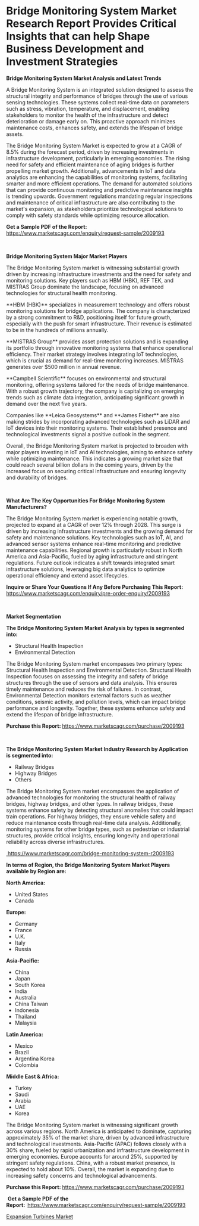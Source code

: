 <p><h1>Bridge Monitoring System Market Research Report Provides Critical Insights that can help Shape Business Development and Investment Strategies</h1></p><p><strong>Bridge Monitoring System Market Analysis and Latest Trends</strong></p>
<p><p>A Bridge Monitoring System is an integrated solution designed to assess the structural integrity and performance of bridges through the use of various sensing technologies. These systems collect real-time data on parameters such as stress, vibration, temperature, and displacement, enabling stakeholders to monitor the health of the infrastructure and detect deterioration or damage early on. This proactive approach minimizes maintenance costs, enhances safety, and extends the lifespan of bridge assets.</p><p>The Bridge Monitoring System Market is expected to grow at a CAGR of 8.5% during the forecast period, driven by increasing investments in infrastructure development, particularly in emerging economies. The rising need for safety and efficient maintenance of aging bridges is further propelling market growth. Additionally, advancements in IoT and data analytics are enhancing the capabilities of monitoring systems, facilitating smarter and more efficient operations. The demand for automated solutions that can provide continuous monitoring and predictive maintenance insights is trending upwards. Government regulations mandating regular inspections and maintenance of critical infrastructure are also contributing to the market's expansion, as stakeholders prioritize technological solutions to comply with safety standards while optimizing resource allocation.</p></p>
<p><strong>Get a Sample PDF of the Report:&nbsp;</strong> <a href="https://www.marketscagr.com/enquiry/request-sample/2009193?utm_campaign=3115&utm_medium=2&utm_source=Github&utm_content=ia&utm_term=10042025&utm_id=bridge-monitoring-system">https://www.marketscagr.com/enquiry/request-sample/2009193</a></p>
<p>&nbsp;</p>
<p><strong>Bridge Monitoring System Major Market Players</strong></p>
<p><p>The Bridge Monitoring System market is witnessing substantial growth driven by increasing infrastructure investments and the need for safety and monitoring solutions. Key players such as HBM (HBK), REF TEK, and MISTRAS Group dominate the landscape, focusing on advanced technologies for structural health monitoring.</p><p>**HBM (HBK)** specializes in measurement technology and offers robust monitoring solutions for bridge applications. The company is characterized by a strong commitment to R&D, positioning itself for future growth, especially with the push for smart infrastructure. Their revenue is estimated to be in the hundreds of millions annually.</p><p>**MISTRAS Group** provides asset protection solutions and is expanding its portfolio through innovative monitoring systems that enhance operational efficiency. Their market strategy involves integrating IoT technologies, which is crucial as demand for real-time monitoring increases. MISTRAS generates over $500 million in annual revenue.</p><p>**Campbell Scientific** focuses on environmental and structural monitoring, offering systems tailored for the needs of bridge maintenance. With a robust growth trajectory, the company is capitalizing on emerging trends such as climate data integration, anticipating significant growth in demand over the next five years.</p><p>Companies like **Leica Geosystems** and **James Fisher** are also making strides by incorporating advanced technologies such as LiDAR and IoT devices into their monitoring systems. Their established presence and technological investments signal a positive outlook in the segment.</p><p>Overall, the Bridge Monitoring System market is projected to broaden with major players investing in IoT and AI technologies, aiming to enhance safety while optimizing maintenance. This indicates a growing market size that could reach several billion dollars in the coming years, driven by the increased focus on securing critical infrastructure and ensuring longevity and durability of bridges.</p></p>
<p>&nbsp;</p>
<p><strong>What Are The Key Opportunities For Bridge Monitoring System Manufacturers?</strong></p>
<p><p>The Bridge Monitoring System market is experiencing notable growth, projected to expand at a CAGR of over 12% through 2028. This surge is driven by increasing infrastructure investments and the growing demand for safety and maintenance solutions. Key technologies such as IoT, AI, and advanced sensor systems enhance real-time monitoring and predictive maintenance capabilities. Regional growth is particularly robust in North America and Asia-Pacific, fueled by aging infrastructure and stringent regulations. Future outlook indicates a shift towards integrated smart infrastructure solutions, leveraging big data analytics to optimize operational efficiency and extend asset lifecycles.</p></p>
<p><strong>Inquire or Share Your Questions If Any Before Purchasing This Report:</strong> <a href="https://www.marketscagr.com/enquiry/pre-order-enquiry/2009193?utm_campaign=3115&utm_medium=2&utm_source=Github&utm_content=ia&utm_term=10042025&utm_id=bridge-monitoring-system">https://www.marketscagr.com/enquiry/pre-order-enquiry/2009193</a></p>
<p>&nbsp;</p>
<p><strong>Market Segmentation</strong></p>
<p><strong>The Bridge Monitoring System Market Analysis by types is segmented into:</strong></p>
<p><ul><li>Structural Health Inspection</li><li>Environmental Detection</li></ul></p>
<p><p>The Bridge Monitoring System market encompasses two primary types: Structural Health Inspection and Environmental Detection. Structural Health Inspection focuses on assessing the integrity and safety of bridge structures through the use of sensors and data analysis. This ensures timely maintenance and reduces the risk of failures. In contrast, Environmental Detection monitors external factors such as weather conditions, seismic activity, and pollution levels, which can impact bridge performance and longevity. Together, these systems enhance safety and extend the lifespan of bridge infrastructure.</p></p>
<p><strong>Purchase this Report:&nbsp;</strong><a href="https://www.marketscagr.com/purchase/2009193?utm_campaign=3115&utm_medium=2&utm_source=Github&utm_content=ia&utm_term=10042025&utm_id=bridge-monitoring-system">https://www.marketscagr.com/purchase/2009193</a></p>
<p>&nbsp;</p>
<p><strong>The Bridge Monitoring System Market Industry Research by Application is segmented into:</strong></p>
<p><ul><li>Railway Bridges</li><li>Highway Bridges</li><li>Others</li></ul></p>
<p><p>The Bridge Monitoring System market encompasses the application of advanced technologies for monitoring the structural health of railway bridges, highway bridges, and other types. In railway bridges, these systems enhance safety by detecting structural anomalies that could impact train operations. For highway bridges, they ensure vehicle safety and reduce maintenance costs through real-time data analysis. Additionally, monitoring systems for other bridge types, such as pedestrian or industrial structures, provide critical insights, ensuring longevity and operational reliability across diverse infrastructures.</p></p>
<p><a href="https://www.marketscagr.com/bridge-monitoring-system-r2009193?utm_campaign=3115&utm_medium=2&utm_source=Github&utm_content=ia&utm_term=10042025&utm_id=bridge-monitoring-system">&nbsp;https://www.marketscagr.com/bridge-monitoring-system-r2009193</a></p>
<p><strong>In terms of Region, the Bridge Monitoring System Market Players available by Region are:</strong></p>
<p>
    <p> <strong> North America: </strong>
        <ul>
            <li>United States</li>
            <li>Canada</li>
        </ul>
        </p> 
    <p> <strong> Europe: </strong>
        <ul>
            <li>Germany</li>
            <li>France</li>
            <li>U.K.</li>
            <li>Italy</li>
            <li>Russia</li>
        </ul>
        </p> 
    <p> <strong> Asia-Pacific: </strong>
        <ul>
            <li>China</li>
            <li>Japan</li>
            <li>South Korea</li>
            <li>India</li>
            <li>Australia</li>
            <li>China Taiwan</li>
            <li>Indonesia</li>
            <li>Thailand</li>
            <li>Malaysia</li>
        </ul>
        </p> 
    <p> <strong> Latin America: </strong>
        <ul>
            <li>Mexico</li>
            <li>Brazil</li>
            <li>Argentina Korea</li>
            <li>Colombia</li>
        </ul>
        </p> 
    <p> <strong> Middle East & Africa: </strong>
        <ul>
            <li>Turkey</li>
            <li>Saudi</li>
            <li>Arabia</li>
            <li>UAE</li>
            <li>Korea</li>
        </ul>
    </p>
    </p>
<p><p>The Bridge Monitoring System market is witnessing significant growth across various regions. North America is anticipated to dominate, capturing approximately 35% of the market share, driven by advanced infrastructure and technological investments. Asia-Pacific (APAC) follows closely with a 30% share, fueled by rapid urbanization and infrastructure development in emerging economies. Europe accounts for around 25%, supported by stringent safety regulations. China, with a robust market presence, is expected to hold about 10%. Overall, the market is expanding due to increasing safety concerns and technological advancements.</p></p>
<p><strong>Purchase this Report: </strong><a href="https://www.marketscagr.com/purchase/2009193?utm_campaign=3115&utm_medium=2&utm_source=Github&utm_content=ia&utm_term=10042025&utm_id=bridge-monitoring-system">https://www.marketscagr.com/purchase/2009193</a></p>
<p>&nbsp;<strong>Get a Sample PDF of the Report:&nbsp;&nbsp;</strong><a href="https://www.marketscagr.com/enquiry/request-sample/2009193?utm_campaign=3115&utm_medium=2&utm_source=Github&utm_content=ia&utm_term=10042025&utm_id=bridge-monitoring-system">https://www.marketscagr.com/enquiry/request-sample/2009193</a></p>
<p><strong></strong></p>
<p><p><a href="https://github.com/mudgeadamsvx/Market-Research-Report-List-1/blob/main/expansion-turbines-market.md?utm_campaign=3115&utm_medium=2&utm_source=Github&utm_content=ia&utm_term=10042025&utm_id=bridge-monitoring-system">Expansion Turbines Market</a></p></p>